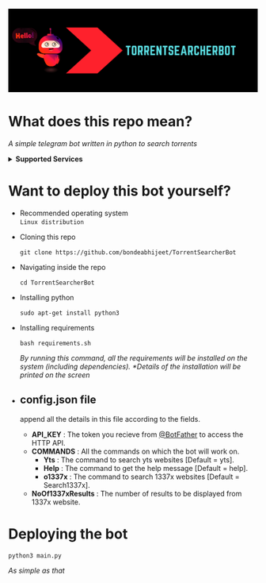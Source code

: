 [![TorrentSearcherBot Banner](https://raw.githubusercontent.com/bondeabhijeet/TorrentSearcherBot/main/torrentsearcher.png)](https://github.com/bondeabhijeet/TorrentSearcherBot)


# What does this repo mean?
 _A simple telegram bot written in python to search torrents_

<details>
  <summary> <b>Supported Services </b></summary>

  + YTS.AM | YTS.AG | YTS.MX | YTS.LT
  + 1337x.to | 1337x.st | 1337x.ws | 1337x.eu | 1337x.se | 1337x.is | 1337x.gd
  + <i>Working on more...</i>
</details>

# Want to deploy this bot yourself?
- Recommended operating system<br>
   ```Linux distribution```
   
- Cloning this repo
  ```
  git clone https://github.com/bondeabhijeet/TorrentSearcherBot
  ```
- Navigating inside the repo
  ```
  cd TorrentSearcherBot
  ```
  
- Installing python
  ```
  sudo apt-get install python3
  ```


- Installing requirements
  ```
  bash requirements.sh
  ```
  _By running this command, all the requirements will be installed on the system (including dependencies). *Details of the installation will be printed on the         screen_
- ## config.json file
     append all the details in this file according to the fields.
   - **API_KEY** : The token you recieve from [@BotFather](https://telegram.me/BotFather) to access the HTTP API.
   - **COMMANDS** : All the commands on which the bot will work on.
     + **Yts** : The command to search yts websites [Default = yts].
     + **Help** : The command to get the help message [Default = help].
     + **o1337x** : The command to search 1337x websites [Default = Search1337x].
   - **NoOf1337xResults** : The number of results to be displayed from 1337x website.
# Deploying the bot
 ```
 python3 main.py
 ```
 _As simple as that_
